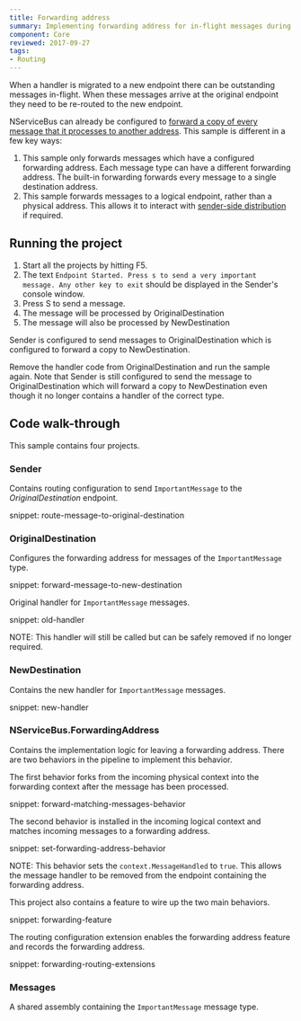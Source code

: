 ```yaml
---
title: Forwarding address
summary: Implementing forwarding address for in-flight messages during handler migration
component: Core
reviewed: 2017-09-27
tags:
- Routing
---
```


When a handler is migrated to a new endpoint there can be outstanding messages in-flight. When these messages arrive at the original endpoint they need to be re-routed to the new endpoint.

NServiceBus can already be configured to [forward a copy of every message that it processes to another address](/nservicebus/messaging/forwarding.md). This sample is different in a few key ways:

 1. This sample only forwards messages which have a configured forwarding address. Each message type can have a different forwarding address. The built-in forwarding forwards every message to a single destination address.
 1. This sample forwards messages to a logical endpoint, rather than a physical address. This allows it to interact with [sender-side distribution](/transports/msmq/sender-side-distribution.md) if required.


## Running the project

 1. Start all the projects by hitting F5.
 1. The text `Endpoint Started. Press s to send a very important message. Any other key to exit` should be displayed in the Sender's console window.
 1. Press S to send a message.
 1. The message will be processed by OriginalDestination
 1. The message will also be processed by NewDestination

Sender is configured to send messages to OriginalDestination which is configured to forward a copy to NewDestination.

Remove the handler code from OriginalDestination and run the sample again. Note that Sender is still configured to send the message to OriginalDestination which will forward a copy to NewDestination even though it no longer contains a handler of the correct type.


## Code walk-through

This sample contains four projects.


### Sender

Contains routing configuration to send `ImportantMessage` to the _OriginalDestination_ endpoint.

snippet: route-message-to-original-destination


### OriginalDestination

Configures the forwarding address for messages of the `ImportantMessage` type.

snippet: forward-message-to-new-destination

Original handler for `ImportantMessage` messages.

snippet: old-handler

NOTE: This handler will still be called but can be safely removed if no longer required.


### NewDestination

Contains the new handler for `ImportantMessage` messages.

snippet: new-handler


### NServiceBus.ForwardingAddress

Contains the implementation logic for leaving a forwarding address. There are two behaviors in the pipeline to implement this behavior.

The first behavior forks from the incoming physical context into the forwarding context after the message has been processed.

snippet: forward-matching-messages-behavior

The second behavior is installed in the incoming logical context and matches incoming messages to a forwarding address.

snippet: set-forwarding-address-behavior

NOTE: This behavior sets the `context.MessageHandled` to `true`. This allows the message handler to be removed from the endpoint containing the forwarding address.

This project also contains a feature to wire up the two main behaviors.

snippet: forwarding-feature

The routing configuration extension enables the forwarding address feature and records the forwarding address.

snippet: forwarding-routing-extensions


### Messages

A shared assembly containing the `ImportantMessage` message type.